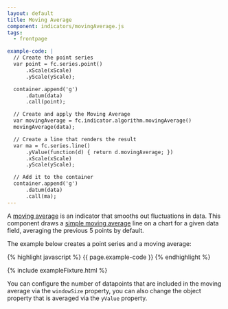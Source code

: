 ```yaml
---
layout: default
title: Moving Average
component: indicators/movingAverage.js
tags:
  - frontpage

example-code: |
  // Create the point series
  var point = fc.series.point()
      .xScale(xScale)
      .yScale(yScale);

  container.append('g')
      .datum(data)
      .call(point);

  // Create and apply the Moving Average
  var movingAverage = fc.indicator.algorithm.movingAverage()
  movingAverage(data);

  // Create a line that renders the result
  var ma = fc.series.line()
      .yValue(function(d) { return d.movingAverage; })
      .xScale(xScale)
      .yScale(yScale);

  // Add it to the container
  container.append('g')
      .datum(data)
      .call(ma);
---
```


A [moving average](http://en.wikipedia.org/wiki/Moving_average) is an indicator that smooths out fluctuations in data. This component draws a [simple moving average](http://en.wikipedia.org/wiki/Moving_average#Simple_moving_average) line on a chart for a given data field, averaging the previous 5 points by default.

The example below creates a point series and a moving average:

{% highlight javascript %}
{{ page.example-code }}
{% endhighlight %}

{% include exampleFixture.html %}

You can configure the number of datapoints that are included in the moving average via the `windowSize` property, you can also change the object property that is averaged via the `yValue` property.


